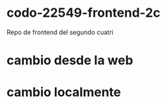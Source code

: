 # codo-22549-frontend-2c
Repo de frontend del segundo cuatri
# cambio desde la web
# cambio localmente